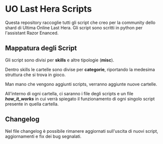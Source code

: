 # UO Last Hera Scripts

Questa repository raccoglie tutti gli script che creo per la community dello shard di Ultima Online Last Hera. Gli script sono scritti in python per l'assistant Razor Enanced.

## Mappatura degli Script

Gli script sono divisi per **skills** e altre tipologie (**misc**).

Dentro skills le cartelle sono divise per **categorie**, riportando la medesima struttura che si trova in gioco.

Man mano che vengono aggiunti scripts, verranno aggiunte nuove cartelle.

All'interno di ogni cartella, ci saranno i file degli scripts e un file ***how_it_works*** in cui verrà spiegato il funzionamento di ogni singolo script presente in quella cartella.

## Changelog

Nel file changelog è possibile rimanere aggiornati sull'uscita di nuovi script, aggiornamenti e fix dei bug segnalati.

